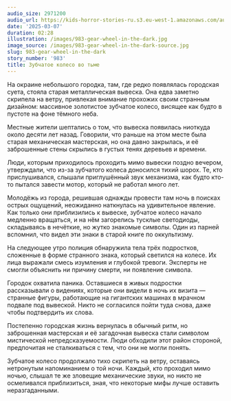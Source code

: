 ```yaml
---
audio_size: 2971200
audio_url: https://kids-horror-stories-ru.s3.eu-west-1.amazonaws.com/audio/983-gear-wheel-in-the-dark.mp3
date: '2025-03-07'
duration: 02:28
illustration: /images/983-gear-wheel-in-the-dark.jpg
image_source: /images/983-gear-wheel-in-the-dark-source.jpg
slug: 983-gear-wheel-in-the-dark
story_number: '983'
title: Зубчатое колесо во тьме
---
```


На окраине небольшого городка, там, где редко появлялась городская суета, стояла старая металлическая вывеска. Она едва заметно скрипела на ветру, привлекая внимание прохожих своим странным дизайном: массивное золотистое зубчатое колесо, висящее как будто в пустоте на фоне тёмного неба.

Местные жители шептались о том, что вывеска появилась ниоткуда около десяти лет назад. Говорили, что раньше на этом месте была старая механическая мастерская, но она давно закрылась, и её заброшенные стены скрылись в густых тенях деревьев и времени.

Люди, которым приходилось проходить мимо вывески поздно вечером, утверждали, что из-за зубчатого колеса доносился тихий шорох. Те, кто прислушивался, слышали приглушённый звук механизма, как будто кто-то пытался завести мотор, который не работал много лет.

Молодёжь из города, решившая однажды провести там ночь в поисках острых ощущений, неожиданно наткнулась на удивительное явление. Как только они приблизились к вывеске, зубчатое колесо начало медленно вращаться, и на нём загорелись тусклые светодиоды, складываясь в нечёткие, но жутко знакомые символы. Один из парней вспомнил, что видел эти знаки в старой книге по оккультизму.

На следующее утро полиция обнаружила тела трёх подростков, сложенные в форме странного знака, который светился на колесе. Их лица выражали смесь изумления и глубокой тревоги. Эксперты не смогли объяснить ни причину смерти, ни появление символа.

Городок охватила паника. Оставшиеся в живых подростки рассказывали о видениях, которые они видели в ночь их визита — странные фигуры, работающие на гигантских машинах в мрачном подвале под вывеской. Никто не согласился пойти туда снова, даже чтобы подтвердить их слова.

Постепенно городская жизнь вернулась в обычный ритм, но заброшенная мастерская и её загадочная вывеска стали символом мистической непредсказуемости. Люди обходили этот район стороной, предпочитая не сталкиваться с тем, что они не могли понять.

Зубчатое колесо продолжало тихо скрипеть на ветру, оставаясь нетронутым напоминанием о той ночи. Каждый, кто проходил мимо ночью, слышал те же зловещие механические звуки, но никто не осмеливался приблизиться, зная, что некоторые мифы лучше оставить неразгаданными.